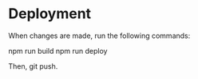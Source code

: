 # Deployment

When changes are made, run the following commands:

npm run build
npm run deploy

Then, git push.
